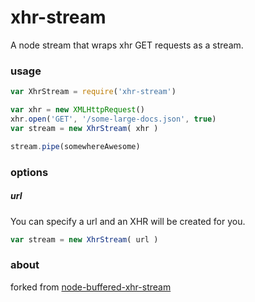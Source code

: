 # xhr-stream

A node stream that wraps xhr GET requests as a stream.

### usage

```js
var XhrStream = require('xhr-stream')

var xhr = new XMLHttpRequest()
xhr.open('GET', '/some-large-docs.json', true)
var stream = new XhrStream( xhr )

stream.pipe(somewhereAwesome)
```

### options

##### url

You can specify a url and an XHR will be created for you.
```js
var stream = new XhrStream( url )
```

### about

forked from [node-buffered-xhr-stream](https://github.com/SpiderStrategies/node-buffered-xhr-stream)